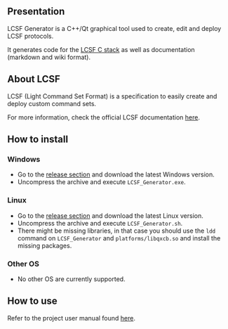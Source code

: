 ## Presentation

LCSF Generator is a C++/Qt graphical tool used to create, edit and deploy LCSF protocols.

It generates code for the [LCSF C stack](https://github.com/jean-roland/LCSF_C_Stack) as well as documentation (markdown and wiki format).

## About LCSF

LCSF (Light Command Set Format) is a specification to easily create and deploy custom command sets.

For more information, check the official LCSF documentation [here](https://jean-roland.github.io/LCSF_Doc/).

## How to install

### Windows
* Go to the [release section](https://github.com/jean-roland/LCSF_Generator/releases) and download the latest Windows version.
* Uncompress the archive and execute `LCSF_Generator.exe`.

### Linux
* Go to the [release section](https://github.com/jean-roland/LCSF_Generator/releases) and download the latest Linux version.
* Uncompress the archive and execute `LCSF_Generator.sh`.
* There might be missing libraries, in that case you should use the `ldd` command on `LCSF_Generator` and `platforms/libqxcb.so` and install the missing packages.

### Other OS
* No other OS are currently supported.

## How to use

Refer to the project user manual found [here](https://jean-roland.github.io/LCSF_Generator/).
